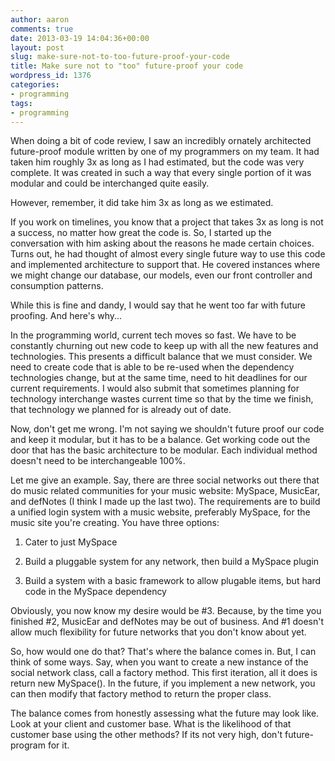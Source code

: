 ```yaml
---
author: aaron
comments: true
date: 2013-03-19 14:04:36+00:00
layout: post
slug: make-sure-not-to-too-future-proof-your-code
title: Make sure not to "too" future-proof your code
wordpress_id: 1376
categories:
- programming
tags:
- programming
---
```


When doing a bit of code review, I saw an incredibly ornately architected future-proof module written by one of my programmers on my team.  It had taken him roughly 3x as long as I had estimated, but the code was very complete.  It was created in such a way that every single portion of it was modular and could be interchanged quite easily.  

However, remember, it did take him 3x as long as we estimated.

If you work on timelines, you know that a project that takes 3x as long is not a success, no matter how great the code is.  So, I started up the conversation with him asking about the reasons he made certain choices.  Turns out, he had thought of almost every single future way to use this code and implemented architecture to support that. He covered instances where we might change our database, our models, even our front controller and consumption patterns.  

While this is fine and dandy, I would say that he went too far with future proofing.  And here's why...

In the programming world, current tech moves so fast.  We have to be constantly churning out new code to keep up with all the new features and technologies.  This presents a difficult balance that we must consider.  We need to create code that is able to be re-used when the dependency technologies change, but at the same time, need to hit deadlines for our current requirements.  I would also submit that sometimes planning for technology interchange wastes current time so that by the time we finish, that technology we planned for is already out of date.

Now, don't get me wrong.  I'm not saying we shouldn't future proof our code and keep it modular, but it has to be a balance.  Get working code out the door that has the basic architecture to be modular.  Each individual method doesn't need to be interchangeable 100%.  

Let me give an example.  Say, there are three social networks out there that do music related communities for your music website: MySpace, MusicEar, and defNotes (I  think I made up the last two).  The requirements are to build a unified login system with a music website, preferably MySpace, for the music site you're creating.  You have three options:





  1. Cater to just MySpace


  2. Build a pluggable system for any network, then build a MySpace plugin


  3. Build a system with a basic framework to allow plugable items, but hard code in the MySpace dependency



Obviously, you now know my desire would be #3.  Because, by the time you finished #2, MusicEar and defNotes may be out of business.  And #1 doesn't allow much flexibility for future networks that you don't know about yet.  

So, how would one do that?  That's where the balance comes in.  But, I can think of some ways.  Say, when you want to create a new instance of the social network class, call a factory method.  This first iteration, all it does is return new MySpace().  In the future, if you implement a new network, you can then modify that factory method to return the proper class.  

The balance comes from honestly assessing what the future may look like.  Look at your client and customer base.  What is the likelihood of that customer base using the other methods? If its not very high, don't future-program for it.  
